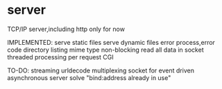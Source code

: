 server
======

TCP/IP server,including http only for now

IMPLEMENTED:
serve static files
serve dynamic files
error process,error code
directory listing
mime type
non-blocking read all data in socket
threaded processing per request
CGI

TO-DO:
streaming
urldecode
multiplexing socket for event driven asynchronous server
solve "bind:address already in use"
